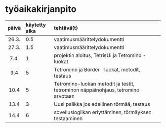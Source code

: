 # työaikakirjanpito
| päivä | käytetty aika | tehtävä(t) |
| :----:|:--------------| :-----|
| 26.3. | 0.5           | vaatimusmäärittelydokumentti |
| 27.3. | 1.5           | vaatimusmäärittelydokumentti |
| 7.4.  | 1             | projektin aloitus, TetrisUi ja Tetromino -luokat | 
| 9.4   | 5             | Tetromino ja  Border -luokat, metodit, testaus | 
| 10.4  | 5             | Tetromino-luokan metodit ja testit, tetrominon näppäinohjaus, tetromino arvotaan |
| 13.4  | 3             | Uusi palikka jos edellinen törmää, testaus |
| 14.4  | 6             | sovelluslogiikan eriyttäminen, törmäyksen testaaminen|
